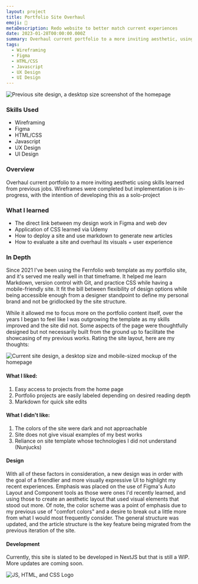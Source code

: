 ```yaml
---
layout: project
title: Portfolio Site Overhaul
emoji: 🚧
metaDescription: Redo website to better match current experiences
date: 2023-01-28T00:00:00.000Z
summary: Overhaul current portfolio to a more inviting aesthetic, using skills learned from previous projects.
tags:
  - Wireframing
  - Figma
  - HTML/CSS
  - Javascript
  - UX Design
  - UI Design
---
```


![Previous site design, a desktop size screenshot of the homepage](/static/img/desktop-screen.png)

### Skills Used
  - Wireframing
  - Figma
  - HTML/CSS
  - Javascript
  - UX Design
  - UI Design

### Overview

Overhaul current portfolio to a more inviting aesthetic using skills learned from previous jobs. Wireframes were completed but implementation is in-progress, with the intention of developing this as a solo-project

### What I learned

- The direct link between my design work in Figma and web dev
- Application of CSS learned via Udemy
- How to deploy a site and use markdown to generate new articles
- How to evaluate a site and overhaul its visuals + user experience

### In Depth

Since 2021 I've been using the Fernfolio web template as my portfolio site, and it's served me really well in that timeframe. It helped me learn Markdown, version control with Git, and practice CSS while having a mobile-friendly site. It fit the bill between flexibility of design options while being accessible enough from a designer standpoint to define my personal brand and not be gridlocked by the site structure.

While it allowed me to focus more on the portfolio content itself, over the years I began to feel like I was outgrowing the template as my skills improved and the site did not. Some aspects of the page were thoughtfully designed but not necessarily built from the ground up to facilitate the showcasing of my previous works. Rating the site layout, here are my thoughts: 

![Current site design, a desktop size and mobile-sized mockup of the homepage](/static/img/portfolio-screen-old.png)

#### What I liked:
1. Easy access to projects from the home page
2. Portfolio projects are easily labeled depending on desired reading depth
3. Markdown for quick site edits

#### What I didn't like:
1. The colors of the site were dark and not approachable
2. Site does not give visual examples of my best works
3. Reliance on site template whose technologies I did not understand (Nunjucks)

#### Design
With all of these factors in consideration, a new design was in order with the goal of a friendlier and more visually expressive UI to highlight my recent experiences. Emphasis was placed on the use of Figma's Auto Layout and Component tools as those were ones I'd recently learned, and using those to create an aesthetic layout that used visual elements that stood out more. Of note, the color scheme was a point of emphasis due to my previous use of "comfort colors" and a desire to break out a little more from what I would most frequently consider. The general structure was updated, and the article structure is the key feature being migrated from the previous iteration of the site.

#### Development

Currently, this site is slated to be developed in NextJS but that is still a WIP. More updates are coming soon.

![JS, HTML, and CSS Logo](/static/img/web-dev-logos.svg)